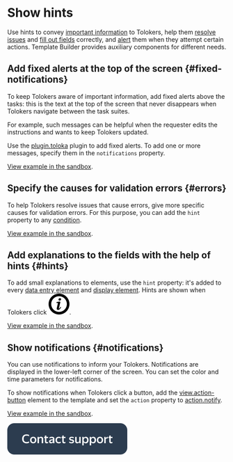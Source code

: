 # Show hints

Use hints to convey [important information](#fixed-notifications) to Tolokers, help them [resolve issues](#errors) and [fill out fields](#hints) correctly, and [alert](#notifications) them when they attempt certain actions. Template Builder provides auxiliary components for different needs.


## Add fixed alerts at the top of the screen {#fixed-notifications}

To keep Tolokers aware of important information, add fixed alerts above the tasks: this is the text at the top of the screen that never disappears when Tolokers navigate between the task suites.

For example, such messages can be helpful when the requester edits the instructions and wants to keep Tolokers updated.

Use the [plugin.toloka](../reference/plugin.toloka.md) plugin to add fixed alerts. To add one or more messages, specify them in the `notifications` property.

[View example in the sandbox](https://clck.ru/TR7jj).


## Specify the causes for validation errors {#errors}

To help Tolokers resolve issues that cause errors, give more specific causes for validation errors. For this purpose, you can add the `hint` property to any [condition](../reference/conditions.md).

[View example in the sandbox](https://clck.ru/TR7r4).


## Add explanations to the fields with the help of hints {#hints}

To add small explanations to elements, use the `hint` property: it's added to every [data entry element](../reference/fields.md) and [display element](../reference/views.md). Hints are shown when Tolokers click ![image](../_images/info.svg).

[View example in the sandbox](https://clck.ru/TR7wF).


## Show notifications {#notifications}

You can use notifications to inform your Tolokers. Notifications are displayed in the lower-left corner of the screen. You can set the color and time parameters for notifications.

To show notifications when Tolokers click a button, add the [view.action-button](../reference/view.action-button.md) element to the template and set the `action` property to [action.notify](../reference/action.notify.md).

[View example in the sandbox](https://clck.ru/TR827).


[![image](../_images/buttons/contact-support.svg)](../concepts/support.md)
